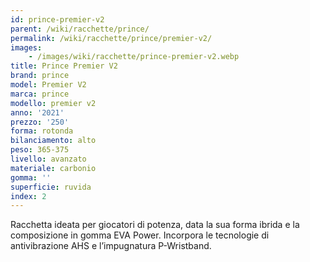 ```yaml
---
id: prince-premier-v2
parent: /wiki/racchette/prince/
permalink: /wiki/racchette/prince/premier-v2/
images:
    - /images/wiki/racchette/prince-premier-v2.webp
title: Prince Premier V2
brand: prince
model: Premier V2
marca: prince
modello: premier v2
anno: '2021'
prezzo: '250'
forma: rotonda
bilanciamento: alto
peso: 365-375
livello: avanzato
materiale: carbonio
gomma: ''
superficie: ruvida
index: 2
---
```

Racchetta ideata per giocatori di potenza, data la sua forma ibrida e la composizione in gomma EVA Power. Incorpora le tecnologie di antivibrazione AHS e l’impugnatura P-Wristband.